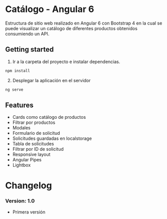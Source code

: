 # Catálogo - Angular 6

Estructura de sitio web realizado en Angular 6 con Bootstrap 4 en la cual se puede visualizar un catálogo de diferentes productos obtenidos consumiendo un API.

## Getting started

1. Ir a la carpeta del proyecto e instalar dependencias.
 ```bash
 npm install
 ```

2. Desplegar la aplicación en el servidor
 ```bash
 ng serve
 ```
## Features

* Cards como catálogo de productos
* Filtrar por productos
* Modales
* Formulario de solicitud
* Solicitudes guardadas en localstorage
* Tabla de solicitudes
* Filtrar por ID de solicitud
* Responsive layout
* Angular Pipes
* Lightbox


# Changelog

### Version: 1.0

  * Primera versión
